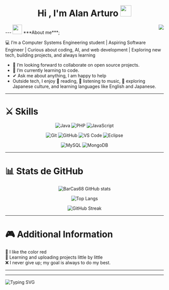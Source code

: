 <h1 align="center"><b>Hi , I'm Alan Arturo </b><img src="https://media.giphy.com/media/hvRJCLFzcasrR4ia7z/giphy.gif" width="35"></h1>
<img align="right" src="https://giphy.com/gifs/rock-coding-programming-MdA16VIoXKKxNE8Stk" />
---
<img src="https://media.giphy.com/media/ObNTw8Uzwy6KQ/giphy.gif" width="30px">&nbsp;***About me***;

💻 I’m a Computer Systems Engineering student | Aspiring Software Engineer | Curious about coding, AI, and web development | Exploring new tech, building projects, and always learning
- 👯 I’m looking forward to collaborate on open source projects.
- 🌱 I’m currently learning to code.
- ✔ Ask me about anything, I am happy to help
- Outside tech, I enjoy 📖 reading, 🎵 listening to music, 🏯 exploring Japanese culture, and learning languages like English and Japanese.
---

# ⚔️ Skills
<div align="center">

<!-- Lenguajes -->
![Java](https://img.shields.io/badge/Java-ED8B00?style=for-the-badge&logo=openjdk&logoColor=white)
![PHP](https://img.shields.io/badge/PHP-777BB4?style=for-the-badge&logo=php&logoColor=white)
![JavaScript](https://img.shields.io/badge/JavaScript-F7DF1E?style=for-the-badge&logo=javascript&logoColor=black)

<!-- Herramientas -->
![Git](https://img.shields.io/badge/Git-F05032?style=for-the-badge&logo=git&logoColor=white)
![GitHub](https://img.shields.io/badge/GitHub-181717?style=for-the-badge&logo=github&logoColor=white)
![VS Code](https://img.shields.io/badge/VS%20Code-007ACC?style=for-the-badge&logo=visualstudiocode&logoColor=white)
![Eclipse](https://img.shields.io/badge/Eclipse-2C2255?style=for-the-badge&logo=eclipse&logoColor=white)

<!-- Bases de datos -->

![MySQL](https://img.shields.io/badge/MySQL-4479A1?style=for-the-badge&logo=mysql&logoColor=white)
![MongoDB](https://img.shields.io/badge/MongoDB-47A248?style=for-the-badge&logo=mongodb&logoColor=white)

</div>

---

# 📊 Stats de GitHub
<div align="center">

![BarCas68 GitHub stats](https://github-readme-stats.vercel.app/api?username=BarCas68&show_icons=true&theme=radical&count_private=true)  

![Top Langs](https://github-readme-stats.vercel.app/api/top-langs/?username=BarCas68&layout=compact&theme=radical)  

![GitHub Streak](https://streak-stats.demolab.com?user=BarCas68&theme=radical&hide_border=false)  

</div>

---

# 🎮 Additional Information
🔴 I like the color red
<br>
🚀 Learning and uploading projects little by little
<br>
❌  I never give up; my goal is always to do my best.

---


---

<!-- Footer animado -->
![Typing SVG](https://readme-typing-svg.demolab.com?font=Fira+Code&duration=3000&pause=1000&color=FF0000&center=true&vCenter=true&multiline=true&width=800&lines=Thank+you+for+visiting+my+profile!⭐;)
